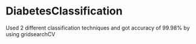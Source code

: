 # DiabetesClassification
Used 2 different classification techniques and got accuracy of 99.98% by using gridsearchCV

